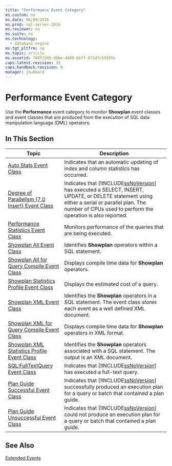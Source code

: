 ```yaml
---
title: "Performance Event Category"
ms.custom: na
ms.date: 08/09/2016
ms.prod: sql-server-2016
ms.reviewer: na
ms.suite: na
ms.technology: 
  - database-engine
ms.tgt_pltfrm: na
ms.topic: article
ms.assetid: 708f3585-d8be-4980-bbff-672d7c59397e
caps.latest.revision: 33
caps.handback.revision: 0
manager: jhubbard
---
```

# Performance Event Category
Use the **Performance** event category to monitor **Showplan** event classes and event classes that are produced from the execution of SQL data manipulation language (DML) operators.  
  
## In This Section  
  
|Topic|Description|  
|-----------|-----------------|  
|[Auto Stats Event Class](../../Topics/TopicNameNotContainA/Auto-Stats-Event-Class.md)|Indicates that an automatic updating of index and column statistics has occurred.|  
|[Degree of Parallelism (7.0 Insert) Event Class](../../Topics/TopicNameNotContainA/Degree-of-Parallelism--7.0-Insert--Event-Class.md)|Indicates that [!INCLUDE[ssNoVersion](../../Topics/TopicNameContainA/tokens/ssNoVersion_md.md)] has executed a SELECT, INSERT, UPDATE, or DELETE statement using either a serial or parallel plan. The number of CPUs used to perform the operation is also reported.|  
|[Performance Statistics Event Class](../../Topics/TopicNameNotContainA/Performance-Statistics-Event-Class.md)|Monitors performance of the queries that are being executed.|  
|[Showplan All Event Class](../../Topics/TopicNameNotContainA/Showplan-All-Event-Class.md)|Identifies **Showplan** operators within a SQL statement.|  
|[Showplan All for Query Compile Event Class](../../Topics/TopicNameNotContainA/Showplan-All-for-Query-Compile-Event-Class.md)|Displays compile time data for **Showplan** operators.|  
|[Showplan Statistics Profile Event Class](../../Topics/TopicNameNotContainA/Showplan-Statistics-Profile-Event-Class.md)|Displays the estimated cost of a query.|  
|[Showplan XML Event Class](../../Topics/TopicNameNotContainA/Showplan-XML-Event-Class.md)|Identifies the **Showplan** operators in a SQL statement. The event class stores each event as a well defined XML document.|  
|[Showplan XML for Query Compile Event Class](../../Topics/TopicNameNotContainA/Showplan-XML-for-Query-Compile-Event-Class.md)|Displays compile time data for **Showplan** operators in XML format.|  
|[Showplan XML Statistics Profile Event Class](../../Topics/TopicNameNotContainA/Showplan-XML-Statistics-Profile-Event-Class.md)|Identifies the **Showplan** operators associated with a SQL statement. The output is an XML document.|  
|[SQL:FullTextQuery Event Class](../Topic/SQL:FullTextQuery%20Event%20Class.md)|Indicates that [!INCLUDE[ssNoVersion](../../Topics/TopicNameContainA/tokens/ssNoVersion_md.md)] has executed a full-text query.|  
|[Plan Guide Successful Event Class](../../Topics/TopicNameNotContainA/Plan-Guide-Successful-Event-Class.md)|Indicates that [!INCLUDE[ssNoVersion](../../Topics/TopicNameContainA/tokens/ssNoVersion_md.md)] successfully produced an execution plan for a query or batch that contained a plan guide.|  
|[Plan Guide Unsuccessful Event Class](../../Topics/TopicNameNotContainA/Plan-Guide-Unsuccessful-Event-Class.md)|Indicates that [!INCLUDE[ssNoVersion](../../Topics/TopicNameContainA/tokens/ssNoVersion_md.md)] could not produce an execution plan for a query or batch that contained a plan guide.|  
  
## See Also  
 [Extended Events](../../Topics/TopicNameNotContainA/Extended-Events.md)